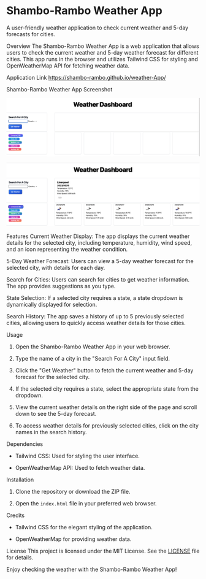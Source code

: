# Shambo-Rambo Weather App
A user-friendly weather application to check current weather and 5-day forecasts for cities.

Overview
The Shambo-Rambo Weather App is a web application that allows users to check the current weather and 5-day weather forecast for different cities. This app runs in the browser and utilizes Tailwind CSS for styling and OpenWeatherMap API for fetching weather data.

Application Link
https://shambo-rambo.github.io/weather-App/

Shambo-Rambo Weather App Screenshot

![Screenshot of weather app](https://github.com/shambo-rambo/weather-App/blob/main/assets/images/weather%20dashboard%20screenshot.png)

![Screenshot of weather app with forecast](https://github.com/shambo-rambo/weather-App/blob/main/assets/images/weather%20search%20screenshot.png)

Features
Current Weather Display: The app displays the current weather details for the selected city, including temperature, humidity, wind speed, and an icon representing the weather condition.

5-Day Weather Forecast: Users can view a 5-day weather forecast for the selected city, with details for each day.

Search for Cities: Users can search for cities to get weather information. The app provides suggestions as you type.

State Selection: If a selected city requires a state, a state dropdown is dynamically displayed for selection.

Search History: The app saves a history of up to 5 previously selected cities, allowing users to quickly access weather details for those cities.

Usage
1. Open the Shambo-Rambo Weather App in your web browser.

2. Type the name of a city in the "Search For A City" input field.

3. Click the "Get Weather" button to fetch the current weather and 5-day forecast for the selected city.

4. If the selected city requires a state, select the appropriate state from the dropdown.

5. View the current weather details on the right side of the page and scroll down to see the 5-day forecast.

6. To access weather details for previously selected cities, click on the city names in the search history.

Dependencies
- Tailwind CSS: Used for styling the user interface.

- OpenWeatherMap API: Used to fetch weather data.

Installation
1. Clone the repository or download the ZIP file.

2. Open the `index.html` file in your preferred web browser.

Credits
- Tailwind CSS for the elegant styling of the application.

- OpenWeatherMap for providing weather data.

License
This project is licensed under the MIT License. See the [LICENSE](LICENSE) file for details.

Enjoy checking the weather with the Shambo-Rambo Weather App!
